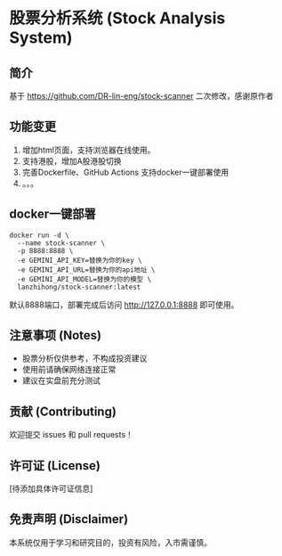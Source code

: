 # 股票分析系统 (Stock Analysis System)

## 简介
基于 https://github.com/DR-lin-eng/stock-scanner 二次修改，感谢原作者

## 功能变更
1. 增加html页面，支持浏览器在线使用。
2. 支持港股，增加A股港股切换
3. 完善Dockerfile、GitHub Actions 支持docker一键部署使用
4. 。。。

## docker一键部署
```
docker run -d \
  --name stock-scanner \
  -p 8888:8888 \
  -e GEMINI_API_KEY=替换为你的key \
  -e GEMINI_API_URL=替换为你的api地址 \
  -e GEMINI_API_MODEL=替换为你的模型 \
  lanzhihong/stock-scanner:latest
```
默认8888端口，部署完成后访问  http://127.0.0.1:8888 即可使用。


## 注意事项 (Notes)
- 股票分析仅供参考，不构成投资建议
- 使用前请确保网络连接正常
- 建议在实盘前充分测试

## 贡献 (Contributing)
欢迎提交 issues 和 pull requests！

## 许可证 (License)
[待添加具体许可证信息]

## 免责声明 (Disclaimer)
本系统仅用于学习和研究目的，投资有风险，入市需谨慎。
